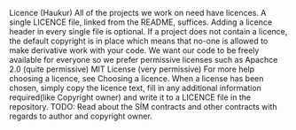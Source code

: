 Licence (Haukur)
All of the projects we work on need have licences. A single LICENCE file, linked from the README, suffices.
Adding a licence header in every single file is optional.
If a project does not contain a licence, the default copyright is in place which means that no-one is allowed to make derivative work with your code.
We want our code to be freely available for everyone so we prefer permissive licenses such as
Apachce 2.0 (quite permissive)
MIT License (very permissive)
For more help choosing a licence, see Choosing a licence.
When a license has been chosen, simply copy the licence text, fill in any additional information required(like Copyright owner) and write it to a LICENCE file in the repository.
TODO: Read about the SÍM contracts and other contracts with regards to author and copyright owner.
